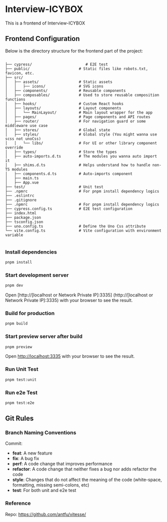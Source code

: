 # Interview-ICYBOX

This is a frontend of Interview-ICYBOX

## Frontend Configuration

Below is the directory structure for the frontend part of the project:

```plaintext

├── cypress/                        # E2E test
├── public/                      # Static files like robots.txt, favicon, etc.
├── src/
│   ├── assets/                  # Static assets
│   │   ├── icons/               # SVG icons
│   ├── components/              # Reusable components
│   ├── composables/             # Used to store reusable composition functions
│   ├── hooks/                   # Custom React hooks
│   ├── layouts/                 # Layout components
│   │   └── MainLayout/          # Main layout wrapper for the app
│   ├── pages/                   # Page components and API routes
│   ├── router/                  # For navigation guard or some middleware use case
│   ├── stores/                  # Global state
│   ├── styles/                  # Global style (You might wanna use scss not unoCss)
│   │   └── libs/                # For UI or other library component override
│   ├── types/                   # Store the types
│   ├── auto-imports.d.ts        # The modules you wanna auto import it
│   ├── shims.d.ts               # Helps understand how to handle non-TS modules
│   ├── components.d.ts          # Auto-imports component
│   ├── main.ts
│   ├── App.vue
├── test/                        # Unit test
├── .npmrc                       # For pnpm install dependency logics
├── .eslintrc
├── .gitignore
├── .npmrc                       # For pnpm install dependency logics
├── cypress.config.ts            # E2E test configuration
├── index.html
├── package.json
├── tsconfig.json
├── uno.config.ts                # Define the Uno Css attribute
└── vite.config.ts               # Vite configuration with environment variable


```

### Install dependencies

```bash
pnpm install
```

### Start development server

```bash
pnpm dev
```

Open [http://[localhost or Network Private IP]:3335] (http://[localhost or Network Private IP]:3335) with your browser to see the result.

### Build for production

```bash
pnpm build
```

### Start preview server after build

```bash
pnpm preview
```

Open [http://localhost:3335](http://localhost:3335) with your browser to see the result.

### Run Unit Test

```bash
pnpm test:unit
```

### Run e2e Test

```bash
pnpm test:e2e
```
## Git Rules

### Branch Naming Conventions
Commit:

- **feat**: A new feature
- **fix**: A bug fix
- **perf**: A code change that improves performance
- **refactor**: A code change that neither fixes a bug nor adds refactor the code
- **style**: Changes that do not affect the meaning of the code (white-space, formatting, missing semi-colons, etc)
- **test**: For both unit and e2e test

### Reference
Repo: https://github.com/antfu/vitesse/

